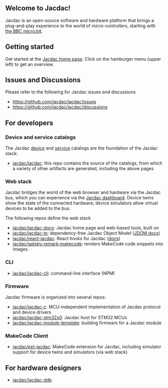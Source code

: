 ## Welcome to Jacdac!

Jacdac is an open-source software and hardware platform that brings a plug-and-play experience to the world of micro-controllers, starting with [the BBC micro:bit](https://microbit.org).

## Getting started

Get started at the [Jacdac home page](https://jacdac.github.io/jacdac-docs). Click on the hamburger
menu (upper left) to get an overview.

## Issues and Discussions

Please refer to the following for Jacdac issues and discussions 
- https://github.com/jacdac/jacdac/issues
- https://github.com/jacdac/jacdac/discussions

## For developers

### Device and service catalogs

The Jacdac [device](https://jacdac.github.io/jacdac-docs/devices/) and [service](https://jacdac.github.io/jacdac-docs/services/) catalogs are the foundation of the Jacdac stack: 
- [jacdac/jacdac](https://github.com/jacdac/jacdac): this repo contains the source of the catalogs, from which a variety
of other artifacts are generated, including the above pages 

### Web stack

Jacdac bridges the world of the web browser and hardware via
the Jacdac bus, which you can experience via the [Jacdac dashboard](https://jacdac.github.io/jacdac-docs/dashboard). 
Device twins show the state of the connected
hardware; device simulators allow virtual devices to be added
to the bus.  

The following repos define the web stack
- [jacdac/jacdac-docs](https://github.com/jacdac/jacdac-docs): Jacdac home page and web-based tools, built on
- [jacdac/jacdac-ts](https://github.com/jacdac/jacdac-ts): dependency-free Jacdac Object Model ([JDOM docs](https://jacdac.github.io/jacdac-ts/))
- [jacdac/react-jacdac](https://github.com/jacdac/react-jacdac): React hooks for Jacdac ([docs](https://jacdac.github.io/react-jacdac/))
- [jacdac/gatsby-remark-makecode](https://github.com/jacdac/gatsby-remark-makecode): renders MakeCode code snippets into images.

### CLI

- [jacdac/jacdac-cli](https://github.com/jacdac/jacdac-cli): command-line interface (NPM)

### Firmware

Jacdac firmware is organized into several repos:
- [jacdac/jacdac-c](https://github.com/jacdac/jacdac-c): MCU-independent implementation of Jacdac protocol and device drivers
- [jacdac/jacdac-stm32x0](https://github.com/jacdac/jacdac-stm32x0): Jacdac host for STM32 MCUs
- [jacdac/jacdac-module-template](https://github.com/jacdac/jacdac-module-template): building firmware for a Jacdac module

### MakeCode Client

- [jacdac/pxt-jacdac](https://github.com/jacdac/pxt-jacdac): MakeCode extension for Jacdac, including simulator support for device twins and simulators (via web stack)

## For hardware designers

- [jacdac/jacdac-ddk](https://github.com/jacdac/jacdac-ddk): 
